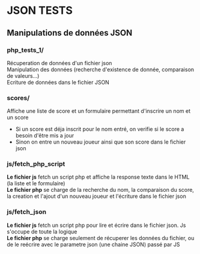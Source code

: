 # JSON TESTS
## Manipulations de données JSON

### php_tests_1/
Récuperation de données d'un fichier json  
Manipulation des données (recherche d'existence de donnée, comparaison de valeurs...)  
Ecriture de données dans le fichier JSON

### scores/
Affiche une liste de score et un formulaire permettant d'inscrire un nom et un score  
- Si un score est déja inscrit pour le nom entré, on verifie si le score a besoin d'être mis a jour
- Sinon on entre un nouveau joueur ainsi que son score dans le fichier json

### js/fetch_php_script
**Le fichier js** fetch un script php et affiche la response texte dans le HTML (la liste et le formulaire)  
**Le fichier php** se charge de la recherche du nom, la comparaison du score, la creation et l'ajout d'un nouveau joueur et l'écriture dans le fichier json 

### js/fetch_json
**Le fichier js** fetch un script php pour lire et écrire dans le fichier json. Js s'occupe de toute la logique  
**Le fichier php** se charge seulement de récuperer les données du fichier, ou de le reécrire avec le parametre json (une chaine JSON) passé par JS